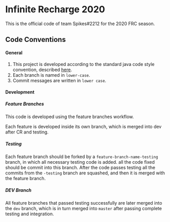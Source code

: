 # Infinite Recharge 2020

This is the official code of team Spikes#2212 for the 2020 FRC season.



## Code Conventions 

#### General 

1. This project is developed according to the standard java code style convention, described [here](https://google.github.io/styleguide/javaguide.html).
2. Each branch is named in `lower-case`. 
3. Commit messages are written in `lower case`.


#### Development

##### Feature Branches
This code is developed using the feature branches workflow. 

Each feature is developed inside its own branch, which is merged into dev after CR and testing. <br> 

##### Testing 

Each feature branch should be forked by a `feature-branch-name-testing` branch, in which all necessary testing code is added.
all the code fixed should be commit into this branch.
After the code passes testing all the commits from the `-testing` branch are squashed,
and then it is merged with the feature branch.

##### DEV Branch

All feature branches that passed testing successfully are later merged into the `dev` branch, 
which is in turn merged into `master` after passing complete testing and integration.  
